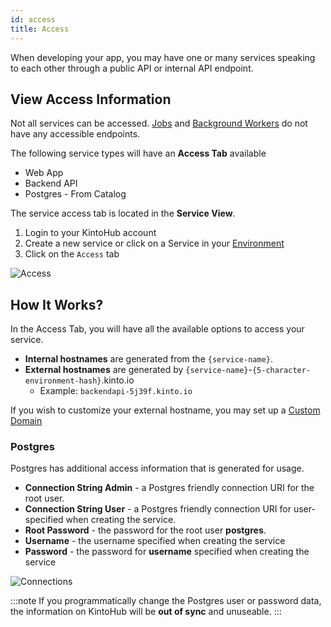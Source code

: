 ```yaml
---
id: access
title: Access
---
```


When developing your app, you may have one or many services speaking to each other through a public API or internal API endpoint.

## View Access Information

Not all services can be accessed. [Jobs](/service-types/types-job.md) and [Background Workers](/service-types/types-backend-worker.md) do not have any accessible endpoints.

The following service types will have an **Access Tab** available

- Web App
- Backend API
- Postgres - From Catalog

The service access tab is located in the **Service View**.

1. Login to your KintoHub account
2. Create a new service or click on a Service in your [Environment](features-environment.md)
3. Click on the `Access` tab

![Access](/img/features/access-tab.png)

## How It Works?

In the Access Tab, you will have all the available options to access your service.

- **Internal hostnames** are generated from the `{service-name}`.
- **External hostnames** are generated by `{service-name}`-`{5-character-environment-hash}`.kinto.io
  - Example: `backendapi-5j39f.kinto.io`

If you wish to customize your external hostname, you may set up a [Custom Domain](features-domains.md)

### Postgres

Postgres has additional access information that is generated for usage.

- **Connection String Admin** - a Postgres friendly connection URI for the root user.
- **Connection String User** - a Postgres friendly connection URI for user-specified when creating the service.
- **Root Password** - the password for the root user **postgres**.
- **Username** - the username specified when creating the service
- **Password** - the password for **username** specified when creating the service

![Connections](/img/features/connections.png)

:::note
If you programmatically change the Postgres user or password data, the information on KintoHub will be **out of sync** and unuseable.
:::
